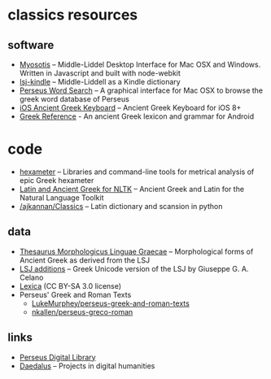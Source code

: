 # classics resources

## software
- [Myosotis](/gebrkn/Myosotis) – Middle-Liddel Desktop Interface for Mac OSX and Windows. Written in Javascript and built with node-webkit
- [lsj-kindle](itayperl/lsj-kindle) – Middle-Liddell as a Kindle dictionary
- [Perseus Word Search](librum/Perseus-Word-Search) – A graphical interface for Mac OSX to browse the greek word database of Perseus
- [iOS Ancient Greek Keyboard](/ryanfb/iOS-Ancient-Greek-Keyboard) – Ancient Greek Keyboard for iOS 8+
- [Greek Reference](/blinskey/greek-reference) - An ancient Greek lexicon and grammar for Android

# code
- [hexameter](epilanthanomai/hexameter) – Libraries and command-line tools for metrical analysis of epic Greek hexameter
- [Latin and Ancient Greek for NLTK](/hapaxapah/Latin_and_Ancient_Greek_for_NLTK) – Ancient Greek and Latin for the Natural Language Toolkit
- [/ajkannan/Classics](/ajkannan/Classics) – Latin dictionary and scansion in python

## data
- [Thesaurus Morphologicus Linguae Graecae](/gcelano/Thesaurus_Morphologicus_Linguae_Graecae) – Morphological forms of Ancient Greek as derived from the LSJ
- [LSJ additions](/gcelano/LSJ_additions) – Greek Unicode version of the LSJ by Giuseppe G. A. Celano
- [Lexica](PerseusDL/lexica) (CC BY-SA 3.0 license) 
- Perseus' Greek and Roman Texts
  - [LukeMurphey/perseus-greek-and-roman-texts](LukeMurphey/perseus-greek-and-roman-texts)
  - [nkallen/perseus-greco-roman](nkallen/perseus-greco-roman)

## links
- [Perseus Digital Library](http://www.perseus.tufts.edu/hopper/)
- [Daedalus](http://daedalus.umkc.edu/) – Projects in digital humanities
